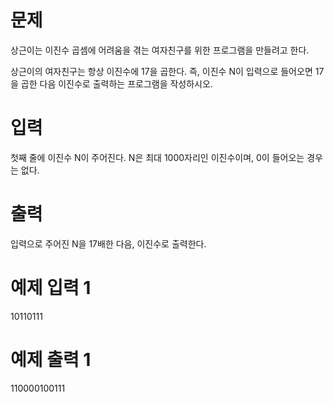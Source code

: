 # 문제
상근이는 이진수 곱셈에 어려움을 겪는 여자친구를 위한 프로그램을 만들려고 한다.

상근이의 여자친구는 항상 이진수에 17을 곱한다. 즉, 이진수 N이 입력으로 들어오면 17을 곱한 다음 이진수로 출력하는 프로그램을 작성하시오.

# 입력
첫째 줄에 이진수 N이 주어진다. N은 최대 1000자리인 이진수이며, 0이 들어오는 경우는 없다.

# 출력
입력으로 주어진 N을 17배한 다음, 이진수로 출력한다.

# 예제 입력 1 
10110111
# 예제 출력 1 
110000100111
